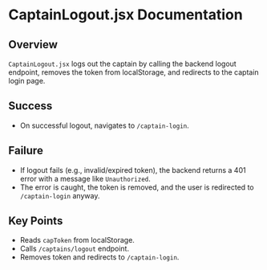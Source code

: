 # CaptainLogout.jsx Documentation

## Overview
`CaptainLogout.jsx` logs out the captain by calling the backend logout endpoint, removes the token from localStorage, and redirects to the captain login page.

## Success
- On successful logout, navigates to `/captain-login`.

## Failure
- If logout fails (e.g., invalid/expired token), the backend returns a 401 error with a message like `Unauthorized`.
- The error is caught, the token is removed, and the user is redirected to `/captain-login` anyway.

## Key Points
- Reads `capToken` from localStorage.
- Calls `/captains/logout` endpoint.
- Removes token and redirects to `/captain-login`.
